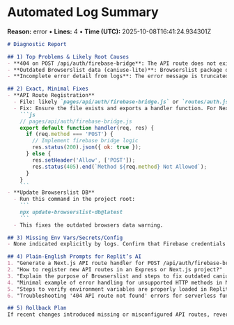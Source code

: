 # Automated Log Summary

**Reason:** error • **Lines:** 4 • **Time (UTC):** 2025-10-08T16:41:24.934301Z

<!-- fingerprint:43833aaf2819 -->

```markdown
# Diagnostic Report

## 1) Top Problems & Likely Root Causes
- **404 on POST /api/auth/firebase-bridge**: The API route does not exist or is not registered.
- **Outdated Browserslist data (caniuse-lite)**: Browserslist package data is stale, potentially causing build/browser compatibility warnings.
- **Incomplete error detail from logs**: The error message is truncated ("API route not…"), reducing debug info.

## 2) Exact, Minimal Fixes
- **API Route Registration**
  - File: likely `pages/api/auth/firebase-bridge.js` or `routes/auth.js` (depending on framework).
  - Fix: Ensure the file exists and exports a handler function. For Next.js API routes:
    ```js
    // pages/api/auth/firebase-bridge.js
    export default function handler(req, res) {
      if (req.method === 'POST') {
        // Implement firebase bridge logic
        res.status(200).json({ ok: true });
      } else {
        res.setHeader('Allow', ['POST']);
        res.status(405).end(`Method ${req.method} Not Allowed`);
      }
    }
    ```
- **Update Browserslist DB**
  - Run this command in the project root:
    ```
    npx update-browserslist-db@latest
    ```
  - This fixes the outdated browsers data warning.

## 3) Missing Env Vars/Secrets/Config
- None indicated explicitly by logs. Confirm that Firebase credentials (API keys, service account JSON) are set as environment variables if using Firebase bridge.

## 4) Plain-English Prompts for Replit’s AI
1. "Generate a Next.js API route handler for POST /api/auth/firebase-bridge integrating Firebase auth."
2. "How to register new API routes in an Express or Next.js project?"
3. "Explain the purpose of Browserslist and steps to fix outdated caniuse-lite database warnings."
4. "Minimal example of error handling for unsupported HTTP methods in Next.js API routes."
5. "Steps to verify environment variables are properly loaded in Replit for Firebase authentication."
6. "Troubleshooting '404 API route not found' errors for serverless functions in modern JavaScript frameworks."

## 5) Rollback Plan
If recent changes introduced missing or misconfigured API routes, revert to the previous commit where `/api/auth/firebase-bridge` worked, restoring the known-good API route handler and environment variable setup.
```

